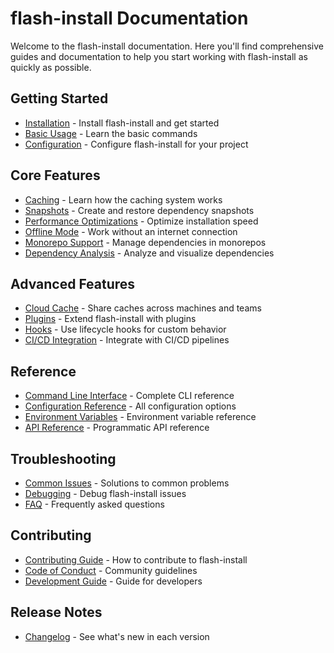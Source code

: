 # flash-install Documentation

Welcome to the flash-install documentation. Here you'll find comprehensive guides and documentation to help you start working with flash-install as quickly as possible.

## Getting Started

* [Installation](getting-started.md) - Install flash-install and get started
* [Basic Usage](basic-usage.md) - Learn the basic commands
* [Configuration](configuration.md) - Configure flash-install for your project

## Core Features

* [Caching](caching.md) - Learn how the caching system works
* [Snapshots](snapshots.md) - Create and restore dependency snapshots
* [Performance Optimizations](performance.md) - Optimize installation speed
* [Offline Mode](offline-mode.md) - Work without an internet connection
* [Monorepo Support](monorepo.md) - Manage dependencies in monorepos
* [Dependency Analysis](dependency-analysis.md) - Analyze and visualize dependencies

## Advanced Features

* [Cloud Cache](cloud-cache.md) - Share caches across machines and teams
* [Plugins](plugins.md) - Extend flash-install with plugins
* [Hooks](hooks.md) - Use lifecycle hooks for custom behavior
* [CI/CD Integration](ci-cd.md) - Integrate with CI/CD pipelines

## Reference

* [Command Line Interface](cli.md) - Complete CLI reference
* [Configuration Reference](config-reference.md) - All configuration options
* [Environment Variables](environment-variables.md) - Environment variable reference
* [API Reference](api.md) - Programmatic API reference

## Troubleshooting

* [Common Issues](common-issues.md) - Solutions to common problems
* [Debugging](debugging.md) - Debug flash-install issues
* [FAQ](faq.md) - Frequently asked questions

## Contributing

* [Contributing Guide](contributing.md) - How to contribute to flash-install
* [Code of Conduct](code-of-conduct.md) - Community guidelines
* [Development Guide](development.md) - Guide for developers

## Release Notes

* [Changelog](changelog.md) - See what's new in each version

